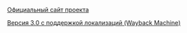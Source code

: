 [Официальный сайт проекта](http://www.agdinteractive.com/games/kq1/)

[Версия 3.0 с поддержкой локализаций (Wayback Machine)](https://web.archive.org/web/20060822011943fw_/http://www.agdinteractive.com/KQ1.php)

